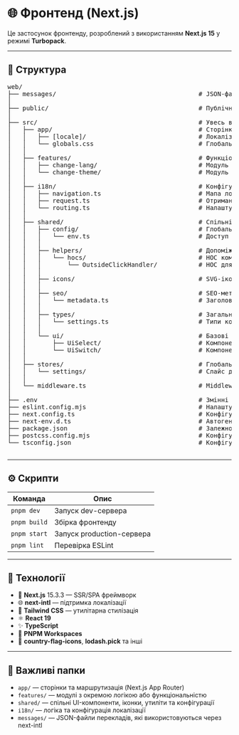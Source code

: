 # 🌐 Фронтенд (Next.js)

Це застосунок фронтенду, розроблений з використанням **Next.js 15** у режимі **Turbopack**.

---

## 📁 Структура

<pre>
web/
├── messages/                                      # JSON-файли з перекладами, які автоматично підтягуються next-intl
│
├── public/                                        # Публічні файли (зображення, шрифти, фавікони тощо)
│
├── src/                                           # Увесь вихідний код застосунку
│   ├── app/                                       # Сторінки та маршрутизація (Next.js App Router)
│   │   ├── [locale]/                              # Локалізовані маршрути (uk/en/...)
│   │   └── globals.css                            # Глобальні стилі Tailwind CSS
│   │
│   ├── features/                                  # Функціональні модулі з логікою
│   │   ├── change-lang/                           # Модуль перемикання мови
│   │   └── change-theme/                          # Модуль перемикання теми
│   │
│   ├── i18n/                                      # Конфігурації локалізації
│   │   ├── navigation.ts                          # Мапа локалізованих назв для навігації
│   │   ├── request.ts                             # Отримання поточної мови з запиту
│   │   └── routing.ts                             # Налаштування мовних маршрутів
│   │
│   ├── shared/                                    # Спільні компоненти, утиліти та конфіги
│   │   ├── config/                                # Глобальні конфігурації (наприклад, змінні середовища)
│   │   │   └── env.ts                             # Доступ до змінних середовища
│   │   │
│   │   ├── helpers/                               # Допоміжні функції
│   │   │   └── hocs/                              # HOC компоненти (вищого порядку)
│   │   │       └── OutsideClickHandler/           # HOC для відслідковування кліків поза елементом
│   │   │
│   │   ├── icons/                                 # SVG-іконки у вигляді React-компонентів
│   │   │
│   │   ├── seo/                                   # SEO-метадані для сторінок
│   │   │   └── metadata.ts                        # Заголовки, описи тощо
│   │   │
│   │   ├── types/                                 # Загальні типи
│   │   │   └── settings.ts                        # Типи конфігурації/налаштувань
│   │   │
│   │   └── ui/                                    # Базові UI-компоненти
│   │       ├── UiSelect/                          # Компонент випадаючого списку
│   │       └── UiSwitch/                          # Компонент 
│   │
│   ├── stores/                                    # Глобальні Zustand-сховища для керування станом
│   │   └── settings/                              # Слайс для збереження налаштувань
│   │
│   └── middleware.ts                              # Middleware для локалізованої маршрутизації (next-intl)
│
├── .env                                           # Змінні середовища
├── eslint.config.mjs                              # Налаштування ESLint
├── next.config.ts                                 # Конфігурація Next.js
├── next-env.d.ts                                  # Автогенерований файл типів середовища
├── package.json                                   # Залежності та скрипти для web
├── postcss.config.mjs                             # Конфігурація PostCSS для Tailwind
└── tsconfig.json                                  # Конфігурація TypeScript

</pre>

---

## ⚙️ Скрипти

| Команда        | Опис                           |
| -------------- | ------------------------------ |
| `pnpm dev`     | Запуск dev-сервера             |
| `pnpm build`   | Збірка фронтенду               |
| `pnpm start`   | Запуск production-сервера      |
| `pnpm lint`    | Перевірка ESLint               |

---

## 🧰 Технології

- 🔷 **Next.js** 15.3.3 — SSR/SPA фреймворк
- 🌐 **next-intl** — підтримка локалізації
- 🎨 **Tailwind CSS** — утилітарна стилізація
- ⚛️ **React 19**
- ✨ **TypeScript**
- 🧩 **PNPM Workspaces**
- 🏁 **country-flag-icons**, **lodash.pick** та інші

---

## 📁 Важливі папки

- `app/` — сторінки та маршрутизація (Next.js App Router)
- `features/` — модулі з окремою логікою або функціональністю
- `shared/` — спільні UI-компоненти, іконки, утиліти та конфігурації
- `i18n/` — логіка та конфігурація локалізації
- `messages/` — JSON-файли перекладів, які використовуються через next-intl
